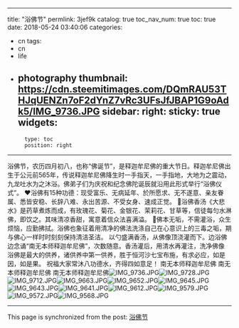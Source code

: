 
---
title: "浴佛节"
permlink: 3jef9k
catalog: true
toc_nav_num: true
toc: true
date: 2018-05-24 03:40:06
categories:
- cn
tags:
- cn
- life
- photography
thumbnail: https://cdn.steemitimages.com/DQmRAU53THJqUENZn7oF2dYnZ7vRc3UFsJfJBAP1G9oAdk5/IMG_9736.JPG
sidebar:
    right:
        sticky: true
widgets:
    -
        type: toc
        position: right
---


浴佛节，农历四月初八，也称“佛诞节”，是释迦牟尼佛的重大节日。释迦牟尼佛出生于公元前565年，传说释迦牟尼佛降生时一手指天，一手指地，大地为之震动，九龙吐水为之沐浴。佛弟子们为庆祝和纪念佛陀诞辰就沿用此形式举行“浴佛仪式”。
❤️浴佛有15种功德：现受富乐、无病延年、於所愿求、无不遂意、亲友眷属、悉皆安稳、长辞八难、永出苦源、不受女身、速成正觉。
💐浴佛香汤《大悲水》是药草煮炼而成，有玫瑰花、菊花、金银花、茉莉花、甘草等，信徒每匀水淋佛，即饮之。其味清凉香甜，寓意着信众法喜满溢。
🙏佛本无垢，不需灌浴，众生烦恼，应勤拂拭。浴佛也象征着用清净的佛法洗涤自己在心意识上的三毒之垢，期与佛心一样时时刻刻保持清洁圣洁。
以勺盛满香汤，从佛像顶浇灌而下。边浴佛边念诵“南无本师释迦牟尼佛”，次数随意。香汤灌后，用清水再灌注，洗净佛像
浴佛是最大的供养，诸供养中第一供养，胜于恒河沙七宝布施，有求必应，如是因，如是果。
祝福大家常沐八功德水，齐得四如意足！
南无本师释迦牟尼佛
南无本师释迦牟尼佛
南无本师释迦牟尼佛![IMG_9736.JPG](https://cdn.steemitimages.com/DQmRAU53THJqUENZn7oF2dYnZ7vRc3UFsJfJBAP1G9oAdk5/IMG_9736.JPG)![IMG_9728.JPG](https://cdn.steemitimages.com/DQmbah7aDfgs3NC8GP2AYKctcCmhzzGzawUYo2nWWp16B6M/IMG_9728.JPG)![IMG_9712.JPG](https://cdn.steemitimages.com/DQmaEpwfmgwv1LaQJhyjfRTpEAFGTF9mK8Wrx5n5VqPuNEQ/IMG_9712.JPG)![IMG_9663.JPG](https://cdn.steemitimages.com/DQmRXW6aNucAjWYbJDgFpCJskePWr3Fg73c95d1PtZazHJv/IMG_9663.JPG)![IMG_9652.JPG](https://cdn.steemitimages.com/DQmVmfVdNDorKmu331d2sqswFEv5ygMYjnfZQ4c28XT6BnA/IMG_9652.JPG)![IMG_9645.JPG](https://cdn.steemitimages.com/DQmW6HnSLJqewLfLePKkbyMqSdNdAALUzZXz8G6Z1CxVfQ7/IMG_9645.JPG)![IMG_9643.JPG](https://cdn.steemitimages.com/DQmcu59gywKLdrHWuVNa74Sv41ERTFMBzo3ojh2ZSb1VBcx/IMG_9643.JPG)![IMG_9641.JPG](https://cdn.steemitimages.com/DQmaVDK3Hg9NRi38NAEmLBQtgErqLdGoQrMuC1ADnoHa673/IMG_9641.JPG)![IMG_9612.JPG](https://cdn.steemitimages.com/DQmdreGWKBk4rv6MDd5t51JhdmYKJ2rk68QcJ99hWLaGeik/IMG_9612.JPG)![IMG_9579.JPG](https://cdn.steemitimages.com/DQmYHovQD6eRNQWPMFuScpmVBVncuBscBuspUHeXzMjVKZM/IMG_9579.JPG)![IMG_9572.JPG](https://cdn.steemitimages.com/DQmfDJMzWtonoyfJXrYjYpTyfP2Faf48J7ZRxyqdRDDgyB7/IMG_9572.JPG)![IMG_9568.JPG](https://cdn.steemitimages.com/DQmZ8d3QkiTGC63V1fpVyfKwrnqNyy4QgtmZzQSeYf3PMQX/IMG_9568.JPG)

- - -

This page is synchronized from the post: [浴佛节](https://steemit.com/@sunai/3jef9k)
